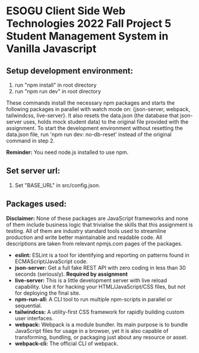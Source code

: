 # ESOGU Client Side Web Technologies 2022 Fall Project 5 Student Management System in Vanilla Javascript

## 

## Setup development environment:
1. run "npm install" in root directory
2. run "npm run dev" in root directory

These commands install the necessary npm packages and starts the following packages in parallel with watch mode on: {json-server, webpack, tailwindcss, live-server}. It also resets the data.json (the database that json-server uses, holds mock student data) to the original file provided with the assignment. To start the development environment without resetting the data.json file, run 'npm run dev: no-db-reset' instead of the original command in step 2.

**Reminder:** You need node.js installed to use npm.

## Set server url: 

1. Set "BASE_URL" in src/config.json.

## Packages used:

**Disclaimer:** None of these packages are JavaScript frameworks and none of them include business logic that trivialise the skills that this assignment is testing. All of them are industry standard tools used to streamline production and write better maintainable and readable code. All descriptions are taken from relevant npmjs.com pages of the packages.
  
- **eslint:** ESLint is a tool for identifying and reporting on patterns found in ECMAScript/JavaScript code. 
- **json-server:** Get a full fake REST API with zero coding in less than 30 seconds (seriously). **Required by assignment**
- **live-server:** This is a little development server with live reload capability. Use it for hacking your HTML/JavaScript/CSS files, but not for deploying the final site.
- **npm-run-all:** A CLI tool to run multiple npm-scripts in parallel or sequential.
- **tailwindcss:**  A utility-first CSS framework for rapidly building custom user interfaces. 
- **webpack:** Webpack is a module bundler. Its main purpose is to bundle JavaScript files for usage in a browser, yet it is also capable of transforming, bundling, or packaging just about any resource or asset. 
- **webpack-cli:** The official CLI of webpack.